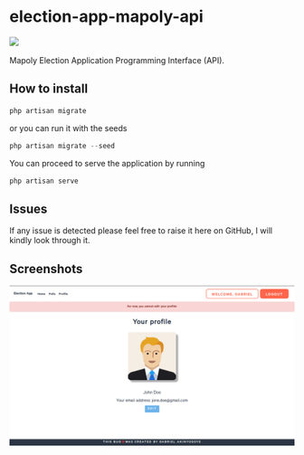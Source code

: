 # election-app-mapoly-api
<img src = "crispy-php-blue.svg">

Mapoly Election  Application Programming Interface (API).
## How to install

```php
php artisan migrate
```
or  you can run it with the seeds

```php
php artisan migrate --seed
```
You can proceed to serve the application by running

```php
php artisan serve
```

## Issues
If any issue is detected please feel free to raise it here on GitHub,
I will kindly look through it.


## Screenshots
<img src = "public/img/profile_screenshot.png">
